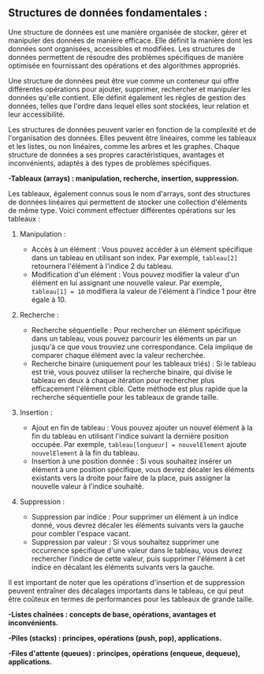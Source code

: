 ## **Structures de données fondamentales :**

Une structure de données est une manière organisée de stocker, gérer et manipuler des données de manière efficace. Elle définit la manière dont les données sont organisées, accessibles et modifiées. Les structures de données permettent de résoudre des problèmes spécifiques de manière optimisée en fournissant des opérations et des algorithmes appropriés.

Une structure de données peut être vue comme un conteneur qui offre différentes opérations pour ajouter, supprimer, rechercher et manipuler les données qu'elle contient. Elle définit également les règles de gestion des données, telles que l'ordre dans lequel elles sont stockées, leur relation et leur accessibilité.

Les structures de données peuvent varier en fonction de la complexité et de l'organisation des données. Elles peuvent être linéaires, comme les tableaux et les listes, ou non linéaires, comme les arbres et les graphes. Chaque structure de données a ses propres caractéristiques, avantages et inconvénients, adaptés à des types de problèmes spécifiques.

**-Tableaux (arrays) : manipulation, recherche, insertion, suppression.**

Les tableaux, également connus sous le nom d'arrays, sont des structures de données linéaires qui permettent de stocker une collection d'éléments de même type. Voici comment effectuer différentes opérations sur les tableaux :

1. Manipulation :
   - Accès à un élément : Vous pouvez accéder à un élément spécifique dans un tableau en utilisant son index. Par exemple, `tableau[2]` retournera l'élément à l'indice 2 du tableau.
   - Modification d'un élément : Vous pouvez modifier la valeur d'un élément en lui assignant une nouvelle valeur. Par exemple, `tableau[1] = 10` modifiera la valeur de l'élément à l'indice 1 pour être égale à 10.

2. Recherche :
   - Recherche séquentielle : Pour rechercher un élément spécifique dans un tableau, vous pouvez parcourir les éléments un par un jusqu'à ce que vous trouviez une correspondance. Cela implique de comparer chaque élément avec la valeur recherchée.
   - Recherche binaire (uniquement pour les tableaux triés) : Si le tableau est trié, vous pouvez utiliser la recherche binaire, qui divise le tableau en deux à chaque itération pour rechercher plus efficacement l'élément cible. Cette méthode est plus rapide que la recherche séquentielle pour les tableaux de grande taille.

3. Insertion :
   - Ajout en fin de tableau : Vous pouvez ajouter un nouvel élément à la fin du tableau en utilisant l'indice suivant la dernière position occupée. Par exemple, `tableau[longueur] = nouvelElement` ajoute `nouvelElement` à la fin du tableau.
   - Insertion à une position donnée : Si vous souhaitez insérer un élément à une position spécifique, vous devrez décaler les éléments existants vers la droite pour faire de la place, puis assigner la nouvelle valeur à l'indice souhaité.

4. Suppression :
   - Suppression par indice : Pour supprimer un élément à un indice donné, vous devrez décaler les éléments suivants vers la gauche pour combler l'espace vacant.
   - Suppression par valeur : Si vous souhaitez supprimer une occurrence spécifique d'une valeur dans le tableau, vous devrez rechercher l'indice de cette valeur, puis supprimer l'élément à cet indice en décalant les éléments suivants vers la gauche.

Il est important de noter que les opérations d'insertion et de suppression peuvent entraîner des décalages importants dans le tableau, ce qui peut être coûteux en termes de performances pour les tableaux de grande taille.

**-Listes chaînées : concepts de base, opérations, avantages et inconvénients.**

**-Piles (stacks) : principes, opérations (push, pop), applications.**

**-Files d'attente (queues) : principes, opérations (enqueue, dequeue), applications.**